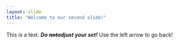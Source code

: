 ```yaml
---
layout: slide
title: "Welcome to our second slide!"
---
```

This is a test.
**_Do ~~not~~adjust your set!_**
Use the left arrow to go back!
